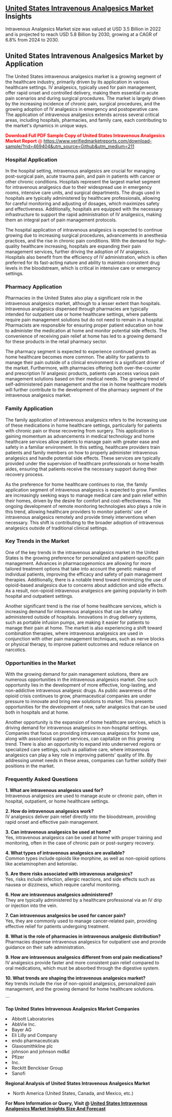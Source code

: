 <h2><a href="https://www.verifiedmarketreports.com/download-sample/?rid=469404&amp;utm_source=Github&amp;utm_medium=211" target="_blank">United States Intravenous Analgesics Market</a> Insights</h2><p>Intravenous Analgesics Market size was valued at USD 3.5 Billion in 2022 and is projected to reach USD 5.8 Billion by 2030, growing at a CAGR of 6.8% from 2024 to 2030.</p><p><h2>United States Intravenous Analgesics Market by Application</h2><p>The United States intravenous analgesics market is a growing segment of the healthcare industry, primarily driven by its application in various healthcare settings. IV analgesics, typically used for pain management, offer rapid onset and controlled delivery, making them essential in acute pain scenarios and during surgical procedures. The market is largely driven by the increasing incidence of chronic pain, surgical procedures, and the growing adoption of IV analgesics in emergency and postoperative care. The application of intravenous analgesics extends across several critical areas, including hospitals, pharmacies, and family care, each contributing to the market's dynamics in unique ways.</p><p><p><span class=""><span style="color: #ff0000;"><strong>Download Full PDF Sample Copy of United States Intravenous Analgesics Market Report</strong> @ </span><a href="https://www.verifiedmarketreports.com/download-sample/?rid=469404&amp;utm_source=Github&amp;utm_medium=211" target="_blank">https://www.verifiedmarketreports.com/download-sample/?rid=469404&amp;utm_source=Github&amp;utm_medium=211</a></span></p></p><h3>Hospital Application</h3><p>In the hospital setting, intravenous analgesics are crucial for managing post-surgical pain, acute trauma pain, and pain in patients with cancer or other chronic conditions. Hospitals represent the largest market segment for intravenous analgesics due to their widespread use in emergency rooms, intensive care units, and surgical departments. The drugs used in hospitals are typically administered by healthcare professionals, allowing for careful monitoring and adjusting of dosages, which maximizes safety and effectiveness. Additionally, hospitals are equipped with the necessary infrastructure to support the rapid administration of IV analgesics, making them an integral part of pain management protocols.</p><p>The hospital application of intravenous analgesics is expected to continue growing due to increasing surgical procedures, advancements in anesthesia practices, and the rise in chronic pain conditions. With the demand for high-quality healthcare increasing, hospitals are expanding their pain management services, further driving the adoption of IV analgesics. Hospitals also benefit from the efficiency of IV administration, which is often preferred for its fast-acting nature and ability to maintain consistent drug levels in the bloodstream, which is critical in intensive care or emergency settings.</p><h3>Pharmacy Application</h3><p>Pharmacies in the United States also play a significant role in the intravenous analgesics market, although to a lesser extent than hospitals. Intravenous analgesics dispensed through pharmacies are typically intended for outpatient use or home healthcare settings, where patients require pain management solutions but do not need to remain in a hospital. Pharmacists are responsible for ensuring proper patient education on how to administer the medication at home and monitor potential side effects. The convenience of receiving pain relief at home has led to a growing demand for these products in the retail pharmacy sector.</p><p>The pharmacy segment is expected to experience continued growth as home healthcare becomes more common. The ability for patients to manage their pain outside of a clinical environment is a significant driver of the market. Furthermore, with pharmacies offering both over-the-counter and prescription IV analgesic products, patients can access various pain management solutions based on their medical needs. The growing trend of self-administered pain management and the rise in home healthcare models will further contribute to the development of the pharmacy segment of the intravenous analgesics market.</p><h3>Family Application</h3><p>The family application of intravenous analgesics refers to the increasing use of these medications in home healthcare settings, particularly for patients with chronic pain or those recovering from surgery. This application is gaining momentum as advancements in medical technology and home healthcare services allow patients to manage pain with greater ease and safety in a familiar environment. In this setting, healthcare providers train patients and family members on how to properly administer intravenous analgesics and handle potential side effects. These services are typically provided under the supervision of healthcare professionals or home health aides, ensuring that patients receive the necessary support during their recovery process.</p><p>As the preference for home healthcare continues to rise, the family application segment of intravenous analgesics is expected to grow. Families are increasingly seeking ways to manage medical care and pain relief within their homes, driven by the desire for comfort and cost-effectiveness. The ongoing development of remote monitoring technologies also plays a role in this trend, allowing healthcare providers to monitor patients' use of intravenous analgesics remotely and provide timely interventions when necessary. This shift is contributing to the broader adoption of intravenous analgesics outside of traditional clinical settings.</p><h3>Key Trends in the Market</h3><p>One of the key trends in the intravenous analgesics market in the United States is the growing preference for personalized and patient-specific pain management. Advances in pharmacogenomics are allowing for more tailored treatment options that take into account the genetic makeup of individual patients, improving the efficacy and safety of pain management therapies. Additionally, there is a notable trend toward minimizing the use of opioid-based analgesics due to concerns about addiction and side effects. As a result, non-opioid intravenous analgesics are gaining popularity in both hospital and outpatient settings.</p><p>Another significant trend is the rise of home healthcare services, which is increasing demand for intravenous analgesics that can be safely administered outside of hospitals. Innovations in drug delivery systems, such as portable infusion pumps, are making it easier for patients to manage their pain at home. The market is also experiencing a shift toward combination therapies, where intravenous analgesics are used in conjunction with other pain management techniques, such as nerve blocks or physical therapy, to improve patient outcomes and reduce reliance on narcotics.</p><h3>Opportunities in the Market</h3><p>With the growing demand for pain management solutions, there are numerous opportunities in the intravenous analgesics market. One such opportunity lies in the development of more effective, long-lasting, and non-addictive intravenous analgesic drugs. As public awareness of the opioid crisis continues to grow, pharmaceutical companies are under pressure to innovate and bring new solutions to market. This presents opportunities for the development of new, safer analgesics that can be used both in hospitals and at home.</p><p>Another opportunity is the expansion of home healthcare services, which is driving demand for intravenous analgesics in non-hospital settings. Companies that focus on providing intravenous analgesics for home use, along with associated support services, can capitalize on this growing trend. There is also an opportunity to expand into underserved regions or specialized care settings, such as palliative care, where intravenous analgesics can play a key role in improving patients' quality of life. By addressing unmet needs in these areas, companies can further solidify their positions in the market.</p><h3>Frequently Asked Questions</h3><p><strong>1. What are intravenous analgesics used for?</strong><br>Intravenous analgesics are used to manage acute or chronic pain, often in hospital, outpatient, or home healthcare settings.</p><p><strong>2. How do intravenous analgesics work?</strong><br>IV analgesics deliver pain relief directly into the bloodstream, providing rapid onset and effective pain management.</p><p><strong>3. Can intravenous analgesics be used at home?</strong><br>Yes, intravenous analgesics can be used at home with proper training and monitoring, often in the case of chronic pain or post-surgery recovery.</p><p><strong>4. What types of intravenous analgesics are available?</strong><br>Common types include opioids like morphine, as well as non-opioid options like acetaminophen and ketorolac.</p><p><strong>5. Are there risks associated with intravenous analgesics?</strong><br>Yes, risks include infection, allergic reactions, and side effects such as nausea or dizziness, which require careful monitoring.</p><p><strong>6. How are intravenous analgesics administered?</strong><br>They are typically administered by a healthcare professional via an IV drip or injection into the vein.</p><p><strong>7. Can intravenous analgesics be used for cancer pain?</strong><br>Yes, they are commonly used to manage cancer-related pain, providing effective relief for patients undergoing treatment.</p><p><strong>8. What is the role of pharmacies in intravenous analgesic distribution?</strong><br>Pharmacies dispense intravenous analgesics for outpatient use and provide guidance on their safe administration.</p><p><strong>9. How are intravenous analgesics different from oral pain medications?</strong><br>IV analgesics provide faster and more consistent pain relief compared to oral medications, which must be absorbed through the digestive system.</p><p><strong>10. What trends are shaping the intravenous analgesics market?</strong><br>Key trends include the rise of non-opioid analgesics, personalized pain management, and the growing demand for home healthcare solutions.</p>```</p><p><strong>Top United States Intravenous Analgesics Market Companies</strong></p><div data-test-id=""><p><li>Abbott Laboratories</li><li> AbbVie Inc.</li><li> Bayer AG</li><li> Eli Lilly and Company</li><li> endo pharmaceuticals</li><li> Glaxosmithkline plc</li><li> johnson and johnson md&d</li><li> Pfizer</li><li> Inc.</li><li> Reckitt Benckiser Group</li><li> Sanofi</li></p><div><strong>Regional Analysis of&nbsp;United States Intravenous Analgesics Market</strong></div><ul><li dir="ltr"><p dir="ltr">North America&nbsp;(United States, Canada, and Mexico, etc.)</p></li></ul><p><strong>For More Information or Query, Visit @&nbsp;</strong><strong><a href="https://www.verifiedmarketreports.com/product/intravenous-analgesics-market/?utm_source=Github&amp;utm_medium=211" target="_blank">United States Intravenous Analgesics Market Insights Size And Forecast</a></strong></p></div>
